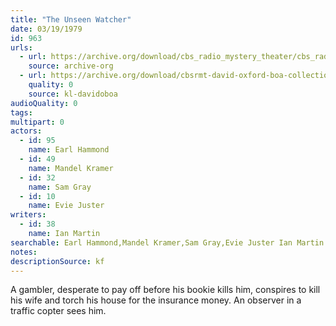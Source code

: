```yaml
---
title: "The Unseen Watcher"
date: 03/19/1979
id: 963
urls: 
  - url: https://archive.org/download/cbs_radio_mystery_theater/cbs_radio_mystery_theater-0951-1000.zip/cbs_radio_mystery_theater-0951-1000%2Fcbsrmt_0963_the_unseen_watcher.mp3
    source: archive-org
  - url: https://archive.org/download/cbsrmt-david-oxford-boa-collection/CBSRMT-790319-0963-The-Unseen-Watcher-(128-48)_WBBM-JE-{BoA}.mp3
    quality: 0
    source: kl-davidoboa
audioQuality: 0
tags: 
multipart: 0
actors:  
  - id: 95
    name: Earl Hammond  
  - id: 49
    name: Mandel Kramer  
  - id: 32
    name: Sam Gray  
  - id: 10
    name: Evie Juster
writers:  
  - id: 38
    name: Ian Martin
searchable: Earl Hammond,Mandel Kramer,Sam Gray,Evie Juster Ian Martin
notes: 
descriptionSource: kf
---
```

A gambler, desperate to pay off before his bookie kills him, conspires to kill his wife and torch his house for the insurance money. An observer in a traffic copter sees him.